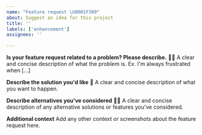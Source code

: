 ```yaml
---
name: "Feature request \U0001F389"
about: Suggest an idea for this project
title: ''
labels: ['enhancement']
assignees: ''

---
```


**Is your feature request related to a problem? Please describe.** 👨‍🏫
A clear and concise description of what the problem is. Ex. I'm always frustrated when [...]

**Describe the solution you'd like** 📝
A clear and concise description of what you want to happen.

**Describe alternatives you've considered** 🕵️‍♂️
A clear and concise description of any alternative solutions or features you've considered.

**Additional context**
Add any other context or screenshots about the feature request here.
